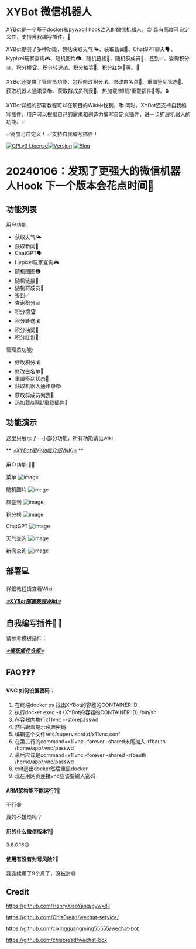 # XYBot 微信机器人

XYBot是一个基于docker和pywxdll hook注入的微信机器人。😊 具有高度可自定义性，支持自我编写插件。🚀

XYBot提供了多种功能，包括获取天气🌤️、获取新闻📰、ChatGPT聊天🗣️、Hypixel玩家查询🎮、随机图片📷、随机链接🔗、随机群成员👥、签到✅、查询积分📊、积分榜🏆、积分转送💰、积分抽奖🎁、积分红包🧧等。🎉

XYBot还提供了管理员功能，包括修改积分💰、修改白名单📝、重置签到状态🔄、获取机器人通讯录📚、获取群成员列表👥、热加载/卸载/重载插件🔄等。🔒

XYBot详细的部署教程可以在项目的Wiki中找到。📚 同时，XYBot还支持自我编写插件，用户可以根据自己的需求和创造力编写自定义插件，进一步扩展机器人的功能。💡

✅高度可自定义！
✅支持自我编写插件！

[![GPLv3 License](https://img.shields.io/badge/License-GPL%20v3-red.svg)](https://opensource.org/licenses/)[![Version](https://img.shields.io/badge/Version-0.0.4-orange.svg)](https://github.com/HenryXiaoYang/XYBot)
[![Blog](https://img.shields.io/badge/Blog-@HenryXiaoYang-yellow.svg)](https://yangres.com)

# 20240106：发现了更强大的微信机器人Hook 下一个版本会花点时间🤔

## 功能列表

用户功能:

- 获取天气🌤️
- 获取新闻📰
- ChatGPT🗣️
- Hypixel玩家查询🎮
- 随机图图📷
- 随机链接🔗
- 随机群成员👥
- 签到✅
- 查询积分📊
- 积分榜🏆
- 积分转送💰
- 积分抽奖🎁
- 积分红包🧧

管理员功能:

- 修改积分💰
- 修改白名单📝
- 重置签到状态🔄
- 获取机器人通讯录📚
- 获取群成员列表👥
- 热加载/卸载/重载插件🔄

## 功能演示

这里只展示了一小部分功能，所有功能请见wiki

**
_[⭐️XYBot用户功能介绍WIKI⭐️](https://github.com/HenryXiaoYang/XYBot/wiki/%E7%94%A8%E6%88%B7%E5%8A%9F%E8%83%BD%E4%BB%8B%E7%BB%8D)_
**

用户功能:🧑‍🏫

菜单
![image](https://github.com/HenryXiaoYang/HXY_Readme_Images/blob/main/XYBot/XYBot_1_menu.gif?raw=true)

随机图片
![image](https://github.com/HenryXiaoYang/HXY_Readme_Images/blob/main/XYBot/XYBot_2_randompic.gif?raw=true)

群签到
![image](https://github.com/HenryXiaoYang/HXY_Readme_Images/blob/main/XYBot/XYBot_3_Signin.gif?raw=true)

积分榜
![image](https://github.com/HenryXiaoYang/HXY_Readme_Images/blob/main/XYBot/XYBot_4_pointrank.gif?raw=true)

ChatGPT
![image](https://github.com/HenryXiaoYang/HXY_Readme_Images/blob/main/XYBot/XYBot_5_gpt.gif?raw=true)

天气查询
![image](https://github.com/HenryXiaoYang/HXY_Readme_Images/blob/main/XYBot/XYBot_6_weather.gif?raw=true)

新闻查询
![image](https://github.com/HenryXiaoYang/HXY_Readme_Images/blob/main/XYBot/XYBot_7_news.gif?raw=true)

## 部署💻

详细教程请查看Wiki

**_[⭐️XYBot部署教程Wiki⭐️](https://github.com/HenryXiaoYang/XYBot/wiki/%E9%83%A8%E7%BD%B2%E6%95%99%E7%A8%8B)_**

## 自我编写插件🧑‍💻

请参考模板插件：

**_[⭐️模板插件仓库⭐️](https://github.com/HenryXiaoYang/XYBot-Plugin-Framework)_**

## FAQ❓❓❓

#### VNC 如何设置密码：

1. 在终端docker ps 找出XYBot的容器的CONTAINER ID
2. 执行docker exec -it (XYBot的容器的CONTAINER ID) /bin/sh
3. 在容器内执行x11vnc --storepasswd
4. 然后跟着提示设置密码
5. 编辑这个文件/etc/supervisord.d/x11vnc.conf
6. 在第二行的command=x11vnc -forever -shared末尾加入-rfbauth /home/app/.vnc/passwd
7. 最后应该是command=x11vnc -forever -shared -rfbauth /home/app/.vnc/passwd
8. exit退出docker然后重启docker
9. 现在用网页连接vnc应该要输入密码

#### ARM架构能不能运行?🤔️

不行😩

真的不嫌烦吗？

#### 用的什么微信版本?🤔️

3.6.0.18😄

#### 使用有没有封号风险?🤔️

我连续用了9个月了，没被封😄

## Credit

https://github.com/HenryXiaoYang/pywxdll

https://github.com/ChisBread/wechat-service/

https://github.com/cixingguangming55555/wechat-bot

https://github.com/chisbread/wechat-box
